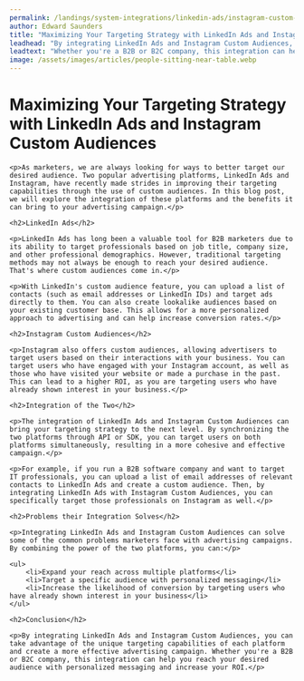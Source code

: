 ```yaml
---
permalink: /landings/system-integrations/linkedin-ads/instagram-custom-audiences
author: Edward Saunders
title: "Maximizing Your Targeting Strategy with LinkedIn Ads and Instagram Custom Audiences"
leadhead: "By integrating LinkedIn Ads and Instagram Custom Audiences, you can take advantage of the unique targeting capabilities of each platform and create a more effective advertising campaign"
leadtext: "Whether you're a B2B or B2C company, this integration can help you reach your desired audience with personalized messaging and increase your ROI."
image: /assets/images/articles/people-sitting-near-table.webp
---
```

<div class="arttext">    <h1>Maximizing Your Targeting Strategy with LinkedIn Ads and Instagram Custom Audiences</h1>

    <p>As marketers, we are always looking for ways to better target our desired audience. Two popular advertising platforms, LinkedIn Ads and Instagram, have recently made strides in improving their targeting capabilities through the use of custom audiences. In this blog post, we will explore the integration of these platforms and the benefits it can bring to your advertising campaign.</p>

    <h2>LinkedIn Ads</h2>

    <p>LinkedIn Ads has long been a valuable tool for B2B marketers due to its ability to target professionals based on job title, company size, and other professional demographics. However, traditional targeting methods may not always be enough to reach your desired audience. That's where custom audiences come in.</p>

    <p>With LinkedIn's custom audience feature, you can upload a list of contacts (such as email addresses or LinkedIn IDs) and target ads directly to them. You can also create lookalike audiences based on your existing customer base. This allows for a more personalized approach to advertising and can help increase conversion rates.</p>

    <h2>Instagram Custom Audiences</h2>

    <p>Instagram also offers custom audiences, allowing advertisers to target users based on their interactions with your business. You can target users who have engaged with your Instagram account, as well as those who have visited your website or made a purchase in the past. This can lead to a higher ROI, as you are targeting users who have already shown interest in your business.</p>

    <h2>Integration of the Two</h2>

    <p>The integration of LinkedIn Ads and Instagram Custom Audiences can bring your targeting strategy to the next level. By synchronizing the two platforms through API or SDK, you can target users on both platforms simultaneously, resulting in a more cohesive and effective campaign.</p>

    <p>For example, if you run a B2B software company and want to target IT professionals, you can upload a list of email addresses of relevant contacts to LinkedIn Ads and create a custom audience. Then, by integrating LinkedIn Ads with Instagram Custom Audiences, you can specifically target those professionals on Instagram as well.</p>

    <h2>Problems their Integration Solves</h2>

    <p>Integrating LinkedIn Ads and Instagram Custom Audiences can solve some of the common problems marketers face with advertising campaigns. By combining the power of the two platforms, you can:</p>

    <ul>
        <li>Expand your reach across multiple platforms</li>
        <li>Target a specific audience with personalized messaging</li>
        <li>Increase the likelihood of conversion by targeting users who have already shown interest in your business</li>
    </ul>

    <h2>Conclusion</h2>

    <p>By integrating LinkedIn Ads and Instagram Custom Audiences, you can take advantage of the unique targeting capabilities of each platform and create a more effective advertising campaign. Whether you're a B2B or B2C company, this integration can help you reach your desired audience with personalized messaging and increase your ROI.</p>
</div>